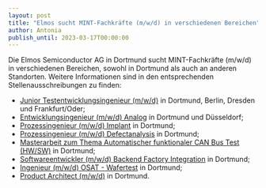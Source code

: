 ```yaml
---
layout: post
title: "Elmos sucht MINT-Fachkräfte (m/w/d) in verschiedenen Bereichen"
author: Antonia
publish_until: 2023-03-17T00:00:00
---
```


Die  Elmos Semiconductor AG in Dortmund sucht MINT-Fachkräfte (m/w/d) in verschiedenen Bereichen, sowohl in Dortmund als auch an anderen Standorten. 
Weitere Informationen sind in den entsprechenden Stellenausschreibungen zu finden: 

* [Junior Testentwicklungsingenieur (m/w/d)](/dokumente/ausschreibungen_jobboerse/2022-03-17-ElmosJunTestentwIng.pdf) in Dortmund, Berlin, Dresden und Frankfurt/Oder;
* [Entwicklungsingenieur (m/w/d) Analog](/dokumente/ausschreibungen_jobboerse/2022-03-17-ElmosEntwIng.pdf) in Dortmund und Düsseldorf;
* [Prozessingenieur (m/w/d) Implant](/dokumente/ausschreibungen_jobboerse/2022-03-17-ElmosProIngImp.pdf) in Dortmund;
* [Prozessingenieur (m/w/d) Defectanalysis](/dokumente/ausschreibungen_jobboerse/2022-03-17-ElmosProIngDef.pdf) in Dortmund;
* [Masterarbeit zum Thema Automatischer funktionaler CAN Bus Test (HW/SW)](/dokumente/ausschreibungen_jobboerse/2022-03-17-ElmosAbschlArb.pdf) in Dortmund; 
* [Softwareentwickler (m/w/d) Backend Factory Integration](/dokumente/ausschreibungen_jobboerse/2022-03-17-ElmosSWentw.pdf) in Dortmund;
* [Ingenieur (m/w/d) OSAT - Wafertest](/dokumente/ausschreibungen_jobboerse/2022-03-17-ElmosIngOsat.pdf) in Dortmund;  
* [Product Architect (m/w/d)](/dokumente/ausschreibungen_jobboerse/2022-03-17-ElmosProArch.pdf) in Dortmund. 